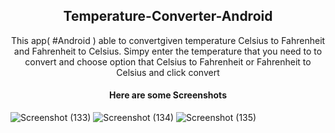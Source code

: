 <h2 align="center">Temperature-Converter-Android</h2>
<p align="center">
This app( #Android ) able to convertgiven temperature Celsius to Fahrenheit and Fahrenheit to Celsius. Simpy enter the temperature that you need to to convert and choose option that Celsius to Fahrenheit or Fahrenheit to Celsius and click convert
</p> 

<h4 align="center">Here are some Screenshots</h4>


![Screenshot (133)](https://user-images.githubusercontent.com/55014144/128521312-45d31911-2503-4e02-a2cf-dcf347983e44.png)
![Screenshot (134)](https://user-images.githubusercontent.com/55014144/128521368-6ead7de8-e4a8-4d68-bd0b-53972f8d8285.png)
![Screenshot (135)](https://user-images.githubusercontent.com/55014144/128521399-7196510e-5725-4ae0-985c-abeb92d64df3.png)

